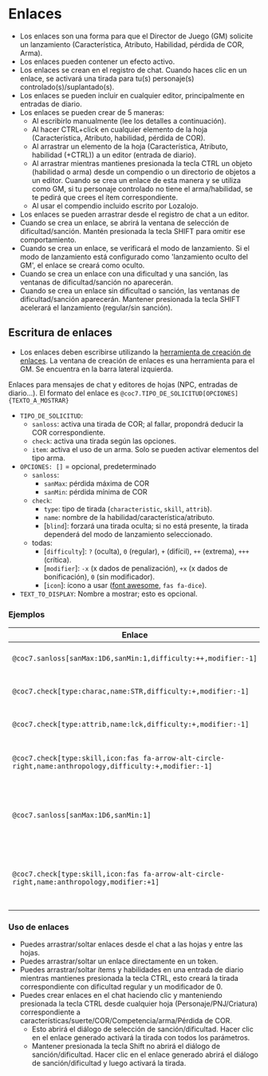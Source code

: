 # Enlaces

- Los enlaces son una forma para que el Director de Juego (GM) solicite un lanzamiento (Característica, Atributo, Habilidad, pérdida de COR, Arma).
- Los enlaces pueden contener un efecto activo.
- Los enlaces se crean en el registro de chat. Cuando haces clic en un enlace, se activará una tirada para tu(s) personaje(s) controlado(s)/suplantado(s).
- Los enlaces se pueden incluir en cualquier editor, principalmente en entradas de diario.
- Los enlaces se pueden crear de 5 maneras:
  - Al escribirlo manualmente (lee los detalles a continuación).
  - Al hacer CTRL+click en cualquier elemento de la hoja (Característica, Atributo, habilidad, pérdida de COR).
  - Al arrastrar un elemento de la hoja (Característica, Atributo, habilidad (+CTRL)) a un editor (entrada de diario).
  - Al arrastrar mientras mantienes presionada la tecla CTRL un objeto (habilidad o arma) desde un compendio o un directorio de objetos a un editor. Cuando se crea un enlace de esta manera y se utiliza como GM, si tu personaje controlado no tiene el arma/habilidad, se te pedirá que crees el ítem correspondiente.
  - Al usar el compendio incluido escrito por Lozalojo.
- Los enlaces se pueden arrastrar desde el registro de chat a un editor.
- Cuando se crea un enlace, se abrirá la ventana de selección de dificultad/sanción. Mantén presionada la tecla SHIFT para omitir ese comportamiento.
- Cuando se crea un enlace, se verificará el modo de lanzamiento. Si el modo de lanzamiento está configurado como 'lanzamiento oculto del GM', el enlace se creará como oculto.
- Cuando se crea un enlace con una dificultad y una sanción, las ventanas de dificultad/sanción no aparecerán.
- Cuando se crea un enlace sin dificultad o sanción, las ventanas de dificultad/sanción aparecerán. Mantener presionada la tecla SHIFT acelerará el lanzamiento (regular/sin sanción).

## Escritura de enlaces

- Los enlaces deben escribirse utilizando la [herramienta de creación de enlaces](ventana_de_creacion_de_enlaces.md). La ventana de creación de enlaces es una herramienta para el GM. Se encuentra en la barra lateral izquierda.

Enlaces para mensajes de chat y editores de hojas (NPC, entradas de diario...).
El formato del enlace es `@coc7.TIPO_DE_SOLICITUD[OPCIONES]{TEXTO_A_MOSTRAR}`

- `TIPO_DE_SOLICITUD`:
  - `sanloss`: activa una tirada de COR; al fallar, propondrá deducir la COR correspondiente.
  - `check`: activa una tirada según las opciones.
  - `item`: activa el uso de un arma. Solo se pueden activar elementos del tipo arma.
- `OPCIONES: []` = opcional, predeterminado
  - `sanloss`:
    - `sanMax`: pérdida máxima de COR
    - `sanMin`: pérdida mínima de COR
  - `check`:
    - `type`: tipo de tirada (`characteristic`, `skill`, `attrib`).
    - `name`: nombre de la habilidad/característica/atributo.
    - [`blind`]: forzará una tirada oculta; si no está presente, la tirada dependerá del modo de lanzamiento seleccionado.
  - todas:
    - [`difficulty`]: `?` (oculta), `0` (regular), `+` (difícil), `++` (extrema), `+++` (crítica).
    - [`modifier`]: `-x` (x dados de penalización), `+x` (x dados de bonificación), `0` (sin modificador).
    - [`icon`]: ícono a usar ([font awesome](https://fontawesome.com/icons), `fas fa-dice`).
- `TEXT_TO_DISPLAY`: Nombre a mostrar; esto es opcional.

### Ejemplos

| Enlace                                                                                                  | Resultado                                                                 |
| ------------------------------------------------------------------------------------------------------- | ------------------------------------------------------------------------- |
| `@coc7.sanloss[sanMax:1D6,sanMin:1,difficulty:++,modifier:-1]`                                          | {Pérdida de COR Difícil (-1) 1/1D6}                                       |
| `@coc7.check[type:charac,name:STR,difficulty:+,modifier:-1]`                                            | {Tirada de FUE Difícil (-1)}                                        |
| `@coc7.check[type:attrib,name:lck,difficulty:+,modifier:-1]`                                            | {Tirada de Suerte Difícil (-1)}                                     |
| `@coc7.check[type:skill,icon:fas fa-arrow-alt-circle-right,name:anthropology,difficulty:+,modifier:-1]` | {Tirada de Antropología Difícil (-1)} (con ícono)                   |
| `@coc7.sanloss[sanMax:1D6,sanMin:1]`                                                                    | {Pérdida de COR (-1) 1/1D6} (sin nombre, dificultad ni modificador)       |
| `@coc7.check[type:skill,icon:fas fa-arrow-alt-circle-right,name:anthropology,modifier:+1]`              | {Tirada de Antropología (+1)} (con ícono, sin nombre ni dificultad) |

### Uso de enlaces

- Puedes arrastrar/soltar enlaces desde el chat a las hojas y entre las hojas.
- Puedes arrastrar/soltar un enlace directamente en un token.
- Puedes arrastrar/soltar ítems y habilidades en una entrada de diario mientras mantienes presionada la tecla CTRL, esto creará la tirada correspondiente con dificultad regular y un modificador de 0.
- Puedes crear enlaces en el chat haciendo clic y manteniendo presionada la tecla CTRL desde cualquier hoja (Personaje/PNJ/Criatura) correspondiente a características/suerte/COR/Competencia/arma/Pérdida de COR.
  - Esto abrirá el diálogo de selección de sanción/dificultad. Hacer clic en el enlace generado activará la tirada con todos los parámetros.
  - Mantener presionada la tecla Shift no abrirá el diálogo de sanción/dificultad. Hacer clic en el enlace generado abrirá el diálogo de sanción/dificultad y luego activará la tirada.
